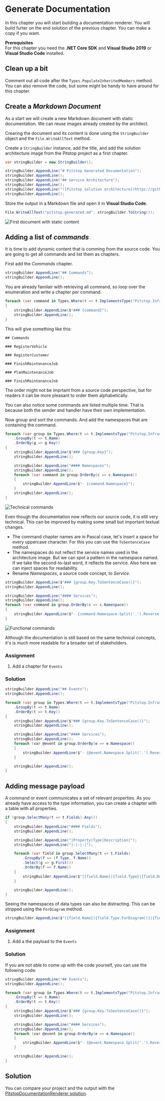 # Generate Documentation

In this chapter you will start building a documentation renderer.
You will build furter on the end solution of the previous chapter. You can make a copy if you want.

**Prerequisites**  
For this chapter you need the **.NET Core SDK** and **Visual Studio 2019** *or* **Visual Studio Code** installed.

## Clean up a bit

Comment out all code after the `Types.PopulateInheritedMembers` method. You can also remove the code, but some might be handy to have around for this chapter.

## Create a *Markdown Document*

As a start we will create a new Markdown document with static documentation. We can reuse images already created by the architect.

Crearing the document and its content is done using the `StringBuilder` object and the `File.WriteAllText` method.

Create a `StringBuilder` instance, add the title, and add the solution architecture image from the Pitstop project as a first chapter.

```csharp
var stringBuilder = new StringBuilder();

stringBuilder.AppendLine("# Pitstop Generated Documentation");
stringBuilder.AppendLine();
stringBuilder.AppendLine("## Service Architecture");
stringBuilder.AppendLine();
stringBuilder.AppendLine("![Pitstop solution architecture](https://github.com/EdwinVW/pitstop/wiki/img/solution-architecture.png)");
stringBuilder.AppendLine();
```

Store the output in a Markdown file and open it in **Visual Studio Code**.

```csharp
File.WriteAllText("pitstop.generated.md", stringBuilder.ToString());
```

![First document with static content](images/23.static-content.png)

## Adding a list of *commands*

It is time to add dynamic content that is comming from the source code.
You are going to get all commands and list them as chapters.

First add the *Commands* chapter.

```csharp
stringBuilder.AppendLine("## Commands");
stringBuilder.AppendLine();
```

You are already familair with retrieving all command, so loop over the enumeration and write a chapter per command.

```csharp
foreach (var command in Types.Where(t => t.ImplementsType("Pitstop.Infrastructure.Messaging.Command")))
{
    stringBuilder.AppendLine($"### {command}");
    stringBuilder.AppendLine();
}
```

This will give something like this:

```text
## Commands

### RegisterVehicle

### RegisterCustomer

### FinishMaintenanceJob

### PlanMaintenanceJob

### FinishMaintenanceJob
```

The order might not be imprtant from a source code perspective, but for readers it can be more pleasant to order them alphabetically.

You can also notice some commands are listed multiple time. That is because both the sender and handler have their own implementation.

Now group and sort the commands. And add the namespaces that are containing the command.

```csharp
foreach (var group in Types.Where(t => t.ImplementsType("Pitstop.Infrastructure.Messaging.Command"))
    .GroupBy(t => t.Name)
    .OrderBy(g => g.Key))
{
    stringBuilder.AppendLine($"### {group.Key}");
    stringBuilder.AppendLine();

    stringBuilder.AppendLine("#### Namespaces");
    stringBuilder.AppendLine();
    foreach (var command in group.OrderBy(c => c.Namespace))
    {
        stringBuilder.AppendLine($"- {command.Namespace}");
    }
    stringBuilder.AppendLine();
}
```

![Technical commands](images/23.technical-commands.png)

Even though the documentation now reflects our source code, it is still very technical.
This can be improved by making some small but important textual changes.

* The command chapter names are in Pascal case, let's insert a space for every uppercase character. For this you can use the `ToSentenceCase` method.
* The namespaces do not reflect the service names used in the architecture image. But we can spot a pattern in the namespace named.
  If we take the second-to-last word, it reflects the service. Also here we can inject spaces for readability.
* Rename *Namespaces*, a source code concept, to *Service*.

```csharp
stringBuilder.AppendLine($"### {group.Key.ToSentenceCase()}");
stringBuilder.AppendLine();

stringBuilder.AppendLine("#### Services");
stringBuilder.AppendLine();
foreach (var command in group.OrderBy(c => c.Namespace))
{
    stringBuilder.AppendLine($"- {command.Namespace.Split('.').Reverse().Skip(1).First().ToSentenceCase()}");
}
```

![Functional commands](images/23.functional-commands.png)

Although the documentation is still based on the same technical concepts, it's is much more readable for a broader set of stakeholders.

### Assignment

1. Add a chapter for `Events`

### Solution

```csharp
stringBuilder.AppendLine("## Events");
stringBuilder.AppendLine();

foreach (var group in Types.Where(t => t.ImplementsType("Pitstop.Infrastructure.Messaging.Event"))
    .GroupBy(t => t.Name)
    .OrderBy(t => t.Key))
{
    stringBuilder.AppendLine($"### {group.Key.ToSentenceCase()}");
    stringBuilder.AppendLine();

    stringBuilder.AppendLine("#### Services");
    stringBuilder.AppendLine();
    foreach (var @event in group.OrderBy(e => e.Namespace))
    {
        stringBuilder.AppendLine($"- {@event.Namespace.Split('.').Reverse().Skip(1).First().ToSentenceCase()}");
    }

    stringBuilder.AppendLine();
}
```

## Adding message payload

A command or event communicates a set of relevant properties.
As you already have access to the type information, you can create a chapter with a table with all properties.

```csharp
if (group.SelectMany(t => t.Fields).Any())
{
    stringBuilder.AppendLine("#### Fields");
    stringBuilder.AppendLine();

    stringBuilder.AppendLine("|Property|Type|Description|");
    stringBuilder.AppendLine("|-|-|-|");

    foreach (var field in group.SelectMany(t => t.Fields)
        .GroupBy(f => (f.Type, f.Name))
        .Select(g => g.First())
        .OrderBy(f => f.Name))
    {
        stringBuilder.AppendLine($"|{field.Name}|{field.Type}|{field.DocumentationComments?.Summary}|");
    }

    stringBuilder.AppendLine();
}
```

Seeing the namespaces of data types can also be distracting. This can be stripped using the `ForDiagram` method.

```csharp
stringBuilder.AppendLine($"|{field.Name}|{field.Type.ForDiagram()}|{field.DocumentationComments?.Summary}|");
```

### Assignment

1. Add a the payload to the `Events`

### Solution

If you are not able to come up with the code yourself, you can use the following code:

```csharp
stringBuilder.AppendLine("## Events");
stringBuilder.AppendLine();

foreach (var group in Types.Where(t => t.ImplementsType("Pitstop.Infrastructure.Messaging.Event"))
    .GroupBy(t => t.Name)
    .OrderBy(t => t.Key))
{
    stringBuilder.AppendLine($"### {group.Key.ToSentenceCase()}");
    stringBuilder.AppendLine();

    stringBuilder.AppendLine("#### Services");
    stringBuilder.AppendLine();
    foreach (var @event in group.OrderBy(e => e.Namespace))
    {
        stringBuilder.AppendLine($"- {@event.Namespace.Split('.').Reverse().Skip(1).First().ToSentenceCase()}");
    }

    stringBuilder.AppendLine();
}
```

## Solution

You can compare your project and the output with the [PitstopDocumentationRenderer solution](solutions/23.PitstopDocumentationRenderer/).
